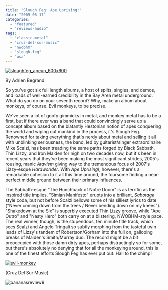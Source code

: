 ```yaml
---
title: "Slough Feg: Ape Uprising!"
date: "2009-06-17"
categories: 
  - "featured"
  - "reviews-audio"
tags: 
  - "classic-metal"
  - "cruz-del-sur-music"
  - "nwobhm"
  - "slough-feg"
  - "usa"
---
```


[![sloughfeg_apeup_600x600](http://www.hellbound.ca/wp-content/uploads/2009/06/sloughfeg_apeup_600x600-300x300.jpg "sloughfeg_apeup_600x600")](http://www.hellbound.ca/wp-content/uploads/2009/06/sloughfeg_apeup_600x600.jpg)

By Adrien Begrand

So you've got six full length albums, a host of splits, singles, and demos, and loads of well-earned credibility in the Bay Area metal underground. What do you do on your seventh record? Why, make an album about monkeys, of course. Evil monkeys, to be precise.

We've seen a lot of goofy gimmicks in metal, and monkey metal has to be a first, but if there ever was a band that could convincingly serve up a concept album based on the blatantly Hestonian notion of apes conquering the world and wiping out mankind in the process, it's Slough Feg. Renowned for taking everything that's nerdy about metal and selling it all with unblinking seriousness, the band, led by guitarist/singer extraordinaire Mike Scalzi, has been treading the same paths forged by Black Sabbath, Thin Lizzy, and Iron Maiden for nigh on two decades now, but it's been in recent years that they've been making the most significant strides, 2005's rousing, manic _Atavism_ giving way to the tremendous focus of 2007's Lizzy-esque _Hardworlder_. With _Ape Uprising!_, however, there's a remarkable cohesion to it all this time around, the foursome finding a near-perfect middle ground between their primary influences.

The Sabbath-esque "The Hunchback of Notre Doom" is as terrific as the inspired title implies, "Simian Manifesto" erupts into a brilliant, _Sabotage_ style coda, but not before Scalzi bellows some of his silliest lyrics to date ("Never coming down from the trees / Never bending down on my knees"). "Shakedown at the Six" is superbly executed Thin Lizzy groove, while "Ape Outro" and "Nasty Hero" both carry on at a blistering, NWOBHM-style pace. The real winner, though, is the stupendous, ten minute title track, which sees Scalzi and Angelo Tringali so subtly morphing from the tasteful twin leads of Lizzy's tandem of Robertson/Gorham into the full on, galloping breaks of Maiden's Smith/Murray duo. The record might be a bit preoccupied with those damn dirty apes, perhaps distractingly so for some, but there's absolutely no denying that for all the monkeying around, this is one of the finest efforts Slough Feg has ever put out. Hail to the chimp!

[![evil-monkey](http://www.hellbound.ca/wp-content/uploads/2009/06/evil-monkey-300x274.jpg "evil-monkey")](http://www.hellbound.ca/wp-content/uploads/2009/06/evil-monkey.jpg)

(Cruz Del Sur Music)

![bananasreview9](http://www.hellbound.ca/wp-content/uploads/2009/06/bananasreview9.png "bananasreview9")
